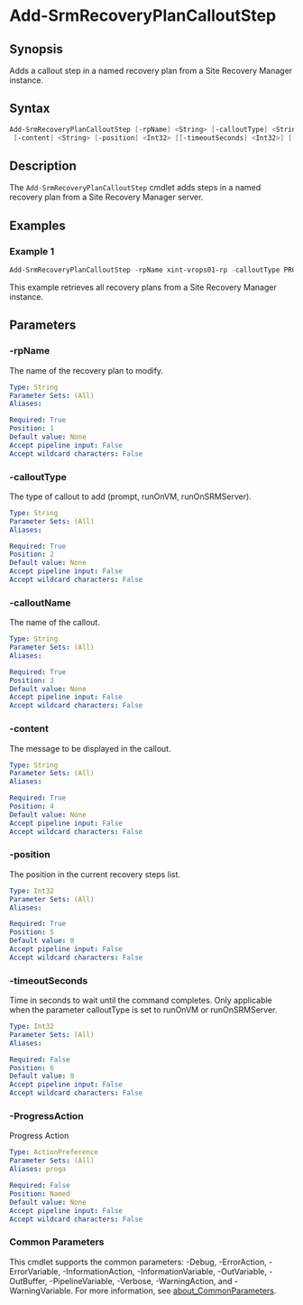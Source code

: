 # Add-SrmRecoveryPlanCalloutStep

## Synopsis

Adds a callout step in a named recovery plan from a Site Recovery Manager instance.

## Syntax

```powershell
Add-SrmRecoveryPlanCalloutStep [-rpName] <String> [-calloutType] <String> [-calloutName] <String>
 [-content] <String> [-position] <Int32> [[-timeoutSeconds] <Int32>] [-ProgressAction <ActionPreference>] [<CommonParameters>]
```

## Description

The `Add-SrmRecoveryPlanCalloutStep` cmdlet adds steps in a named recovery plan from a Site Recovery Manager
server.

## Examples

### Example 1

```powershell
Add-SrmRecoveryPlanCalloutStep -rpName xint-vrops01-rp -calloutType PROMPT -calloutName "Power on the VMware Aria Operations cloud proxies" -content "Power on the VMware Aria Operations cloud proxies" -position 15 -timeoutSeconds 30
```

This example retrieves all recovery plans from a Site Recovery Manager instance.

## Parameters

### -rpName

The name of the recovery plan to modify.

```yaml
Type: String
Parameter Sets: (All)
Aliases:

Required: True
Position: 1
Default value: None
Accept pipeline input: False
Accept wildcard characters: False
```

### -calloutType

The type of callout to add (prompt, runOnVM, runOnSRMServer).

```yaml
Type: String
Parameter Sets: (All)
Aliases:

Required: True
Position: 2
Default value: None
Accept pipeline input: False
Accept wildcard characters: False
```

### -calloutName

The name of the callout.

```yaml
Type: String
Parameter Sets: (All)
Aliases:

Required: True
Position: 3
Default value: None
Accept pipeline input: False
Accept wildcard characters: False
```

### -content

The message to be displayed in the callout.

```yaml
Type: String
Parameter Sets: (All)
Aliases:

Required: True
Position: 4
Default value: None
Accept pipeline input: False
Accept wildcard characters: False
```

### -position

The position in the current recovery steps list.

```yaml
Type: Int32
Parameter Sets: (All)
Aliases:

Required: True
Position: 5
Default value: 0
Accept pipeline input: False
Accept wildcard characters: False
```

### -timeoutSeconds

Time in seconds to wait until the command completes.
Only applicable when the parameter calloutType is set to runOnVM or runOnSRMServer.

```yaml
Type: Int32
Parameter Sets: (All)
Aliases:

Required: False
Position: 6
Default value: 0
Accept pipeline input: False
Accept wildcard characters: False
```

### -ProgressAction

Progress Action

```yaml
Type: ActionPreference
Parameter Sets: (All)
Aliases: proga

Required: False
Position: Named
Default value: None
Accept pipeline input: False
Accept wildcard characters: False
```

### Common Parameters

This cmdlet supports the common parameters: -Debug, -ErrorAction, -ErrorVariable, -InformationAction, -InformationVariable, -OutVariable, -OutBuffer, -PipelineVariable, -Verbose, -WarningAction, and -WarningVariable. For more information, see [about_CommonParameters](http://go.microsoft.com/fwlink/?LinkID=113216).
